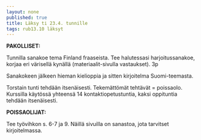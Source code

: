 ```yaml
---
layout: none
published: true
title: Läksy ti 23.4. tunnille
tags: rub13.10 läksyt
---
```

**PAKOLLISET:**

Tunnilla sanakoe tema Finland fraaseista. Tee halutessasi harjoitussanakoe, korjaa eri värisellä kynällä (materiaalit-sivulla vastaukset). 3p

Sanakokeen jälkeen hieman kielioppia ja sitten kirjoitelma Suomi-teemasta.

Torstain tunti tehdään itsenäisesti. Tekemättömät tehtävät = poissaolo. Kurssilla käytössä yhteensä 14 kontaktiopetustuntia, kaksi oppituntia tehdään itsenäisesti.

**POISSAOLIJAT:**

Tee työvihkon s. 6-7 ja 9. Näillä sivuilla on sanastoa, jota tarvitset kirjoitelmassa.
